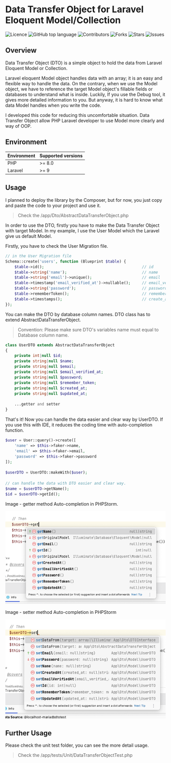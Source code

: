 <!-- @format -->
# Data Transfer Object for Laravel Eloquent Model/Collection

![Licence](https://img.shields.io/github/license/PositiveInsu/dto-for-laravel-eloquent-model)
![GitHub top language](https://img.shields.io/github/languages/top/PositiveInsu/dto-for-laravel-eloquent-model)
![Contributors](https://img.shields.io/github/contributors/PositiveInsu/dto-for-laravel-eloquent-model)
![Forks](https://img.shields.io/github/forks/PositiveInsu/dto-for-laravel-eloquent-model)
![Stars](https://img.shields.io/github/stars/PositiveInsu/dto-for-laravel-eloquent-model)
![Issues](https://img.shields.io/github/issues/PositiveInsu/dto-for-laravel-eloquent-model)

## Overview

Data Transfer Object (DTO) is a simple object to hold the data from Laravel Eloquent Model
or Collection.

Laravel eloquent Model object handles data with an array; it is an easy and flexible way to handle the data.
On the contrary, when we use the Model object, we have to reference the target Model object's fillable fields 
or databases to understand what is inside. 
Luckily, If you use the Debug tool, it gives more detailed information to you. 
But anyway, it is hard to know what data Model handles when you write the code.

I developed this code for reducing this uncomfortable situation.
Data Transfer Object allow PHP Laravel developer to use Model more clearly and way of OOP.

## Environment

| Environment | Supported versions |
|-------------|--------------------|
| PHP         | >= 8.0             |
| Laravel     | >= 9               |


## Usage

I planned to deploy the library by the Composer, but for now, you just copy and paste the code to your project and use it.

> Check the /app/Dto/AbstractDataTransferObject.php

In order to use the DTO, firstly you have to make the Data Transfer Object with target Model.
In my example, I use the User Model which the Laravel give us default Model.

Firstly, you have to check the User Migration file. 

```php
// in the User Migration file 
Schema::create('users', function (Blueprint $table) {
    $table->id();                                           // id
    $table->string('name');                                 // name
    $table->string('email')->unique();                      // email
    $table->timestamp('email_verified_at')->nullable();     // email_verified_at
    $table->string('password');                             // password
    $table->rememberToken();                                // remember_token
    $table->timestamps();                                   // create_at, update_at
});
```
You can make the DTO by database column names.
DTO class has to extend AbstractDataTransferObject.

> Convention: Please make sure DTO's variables name must equal to Database column name.

```php
class UserDTO extends AbstractDataTransferObject
{
    private int|null $id;
    private string|null $name;
    private string|null $email;
    private string|null $email_verified_at;
    private string|null $password;
    private string|null $remember_token;
    private string|null $created_at;
    private string|null $updated_at;
    
    ...getter and setter
}
```
That's it! Now you can handle the data easier and clear way by UserDTO.
If you use this with IDE, it reduces the coding time with auto-completion function.

```php
$user = User::query()->create([
    'name' => $this->faker->name,
    'email' => $this->faker->email,
    'password' => $this->faker->password
]);

$userDTO = UserDTO::makeWith($user);

// can handle the data with DTO easier and clear way.
$name = $userDTO->getName();
$id = $userDTO->getId();
```

Image - getter method Auto-completion in PHPStorm.

![Getter Auto-Completion Image](https://raw.githubusercontent.com/PositiveInsu/dto-for-laravel-eloquent-model/main/resources/images/GetterImage.png)

Image - setter method Auto-completion in PHPStorm

![Setter Auto-Completion Image](https://raw.githubusercontent.com/PositiveInsu/dto-for-laravel-eloquent-model/main/resources/images/SetterImage.png)

## Further Usage

Please check the unit test folder, you can see the more detail usage.

> Check the /app/tests/Unit/DataTransferObjectTest.php


